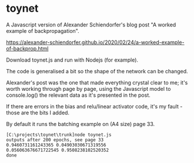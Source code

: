 # toynet
A Javascript version of Alexander Schiendorfer's blog post "A worked example of backpropagation".

https://alexander-schiendorfer.github.io/2020/02/24/a-worked-example-of-backprop.html

Download toynet.js and run with Nodejs (for example).

The code is generalised a bit so the shape of the network can be changed.

Alexander's post was the one that made everything crystal clear to me; it's worth working through page by page, using the Javascript model to console.log() the relevant data as it's presented in the post.

If there are errors in the bias and relu/linear activator code, it's my fault - those are the bits I added.

By default it runs the batching example on (A4 size) page 33.

```
[C:\projects\toynet\trunk]node toynet.js                                            
outputs after 200 epochs, see page 33                                                                                                          
0.9460731161243365 0.04903030671319556                                                                                                         
0.056063676671722545 0.9508238102520352                                                                                                        
done  
```
